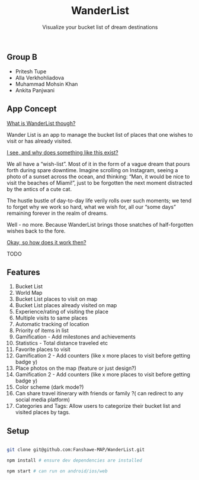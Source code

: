 <br />
<h1 align="center">WanderList</h1>
<p align="center">Visualize your bucket list of dream destinations</p>
<br />

## Group B

- Pritesh Tupe
- Alla Verkhohliadova
- Muhammad Mohsin Khan
- Ankita Panjwani


## App Concept

<u>What is WanderList though?</u>

Wander List is an app to manage the bucket list of places that one wishes to visit or has already visited.

<u>I see, and why does something like this exist?</u>

We all have a “wish-list”. Most of it in the form of a vague dream that pours forth during spare downtime. Imagine scrolling on Instagram, seeing a photo of a sunset across the ocean, and thinking: “Man, it would be nice to visit the beaches of Miami!”, just to be forgotten the next moment distracted by the antics of a cute cat.

The hustle bustle of day-to-day life verily rolls over such moments; we tend to forget why we work so hard, what we wish for, all our “some days” remaining forever in the realm of dreams.

Well - no more. Because WanderList brings those snatches of half-forgotten wishes back to the fore.

<u>Okay, so how does it work then?</u>

TODO

## Features

1. Bucket List
1. World Map
1. Bucket List places to visit on map
1. Bucket List places already visited on map
1. Experience/rating of visiting the place
1. Multiple visits to same places
1. Automatic tracking of location
1. Priority of items in list
1. Gamification - Add milestones and achievements
1. Statistics - Total distance traveled etc
1. Favorite places to visit
1. Gamification 2 - Add counters (like x more places to visit before getting badge y)
1. Place photos on the map (feature or just design?)
1. Gamification 2 - Add counters (like x more places to visit before getting badge y)
1. Color scheme (dark mode?)
1. Can share travel itinerary with friends or family ?( can redirect to any social media platform)
1. Categories and Tags: Allow users to categorize their bucket list and visited places by tags.

## Setup

```bash

git clone git@github.com:Fanshawe-MAP/WanderList.git

npm install # ensure dev dependencies are installed

npm start # can run on android/ios/web

```
